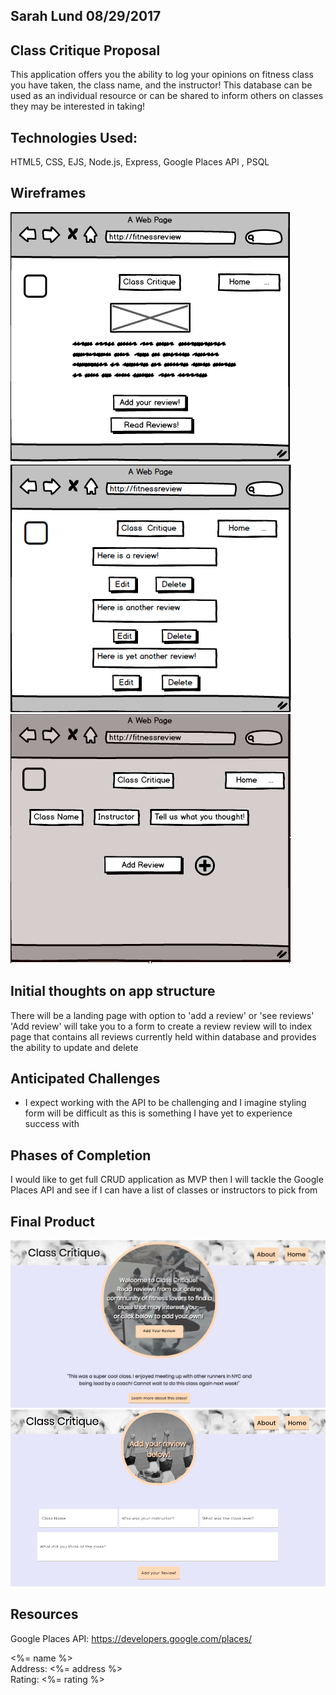## Sarah Lund   08/29/2017 

## Class Critique Proposal
This application offers you the ability to log your opinions on fitness class you have taken, the class name, and the instructor! 
This database can be used as an individual resource or can be shared to inform others on classes they may be interested in taking!

## Technologies Used: 
HTML5,
CSS,
EJS,
Node.js,
Express,
Google Places API ,
PSQL

## Wireframes

<img src="/assets/Wireframe1.jpg"></img>
<img src="/assets/Wireframe2.jpg"></img>
<img src="/assets/Wireframe3.jpg"></img>


## Initial thoughts on app structure
There will be a landing page with option to 'add a review' or 'see reviews'
'Add review' will take you to a form to create a review
review will to index page that contains all reviews currently held within database and provides the ability to update and delete


## Anticipated Challenges 
* I expect working with the API to be challenging and I imagine styling form will be difficult as this is something I have yet to experience success with

## Phases of Completion

I would like to get full CRUD application as MVP then I will tackle the Google Places API and see if I can have a list of classes or instructors to pick from

## Final Product
<img src="/assets/home.jpg"></img>
<img src="/assets/cctwo.jpg"></img>
## Resources

Google Places API:
https://developers.google.com/places/
<div>  <%= name %> </div>

<div> Address: <%= address %> </div>
<div> Rating:  <%= rating %> </div>

